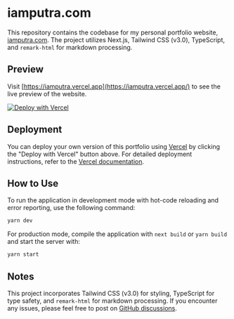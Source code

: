 # iamputra.com

This repository contains the codebase for my personal portfolio website, [iamputra.com](https://iamputra.com). The project utilizes Next.js, Tailwind CSS (v3.0), TypeScript, and `remark-html` for markdown processing.

## Preview

Visit [https://iamputra.vercel.app](https://iamputra.vercel.app/) to see the live preview of the website.

[![Deploy with Vercel](https://vercel.com/button)](https://vercel.com/new/clone?repository-url=https://github.com/proeung/putra&project-name=portfolio-starter&repository-name=portfolio-starter)

## Deployment

You can deploy your own version of this portfolio using [Vercel](https://vercel.com) by clicking the "Deploy with Vercel" button above. For detailed deployment instructions, refer to the [Vercel documentation](https://vercel.com/docs).

## How to Use

To run the application in development mode with hot-code reloading and error reporting, use the following command:

```bash
yarn dev
```

For production mode, compile the application with `next build` or `yarn build` and start the server with:

```bash
yarn start
```

## Notes

This project incorporates Tailwind CSS (v3.0) for styling, TypeScript for type safety, and `remark-html` for markdown processing. If you encounter any issues, please feel free to post on [GitHub discussions](https://github.com/vercel/next.js/discussions).
